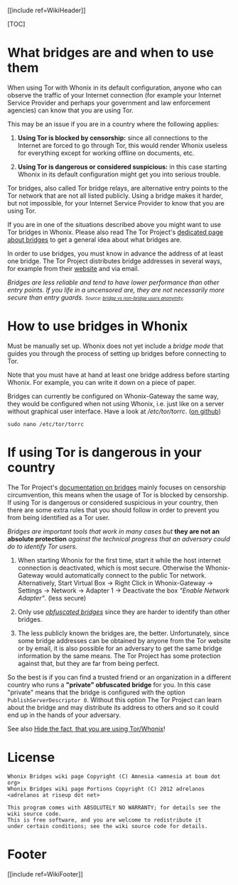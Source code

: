 [[include ref=WikiHeader]]

[TOC]

<!--
Copyright:

   Whonix Bridges wiki page Copyright (C) Amnesia <amnesia at boum dot org>
   Whonix Bridges wiki page Portions Copyright (C) 2012 adrelanos <adrelanos at riseup dot net>
   
   This program is free software; you can redistribute it and/or modify
   it under the terms of the GNU General Public License as published by
   the Free Software Foundation; either version 3 of the License, or
   (at your option) any later version.
		 
   This program is distributed in the hope that it will be useful,
   but WITHOUT ANY WARRANTY; without even the implied warranty of
   MERCHANTABILITY or FITNESS FOR A PARTICULAR PURPOSE.  See the
   GNU General Public License for more details.
	  
   You should have received a copy of the GNU General Public License
   along with this program; if not, write to:

	Free Software Foundation, Inc. 
	51 Franklin St, Fifth Floor
	Boston, MA 02110-1301, USA.

On Debian GNU/Linux systems, the complete text of the GNU General Public
License can be found in the /usr/share/common-licenses' directory.

The complete text of the GNU General Public License can also be found online on gnu.org <https://www.gnu.org/licenses/gpl.html>, in Whonix virtual machine images in /usr/share/common-licenses/GPL-3 file or in Whonix wiki on <https://sourceforge.net/p/whonix/wiki/GPLv3/>.
-->

<!--
This wiki page is a fork of the Tails Tor Bridge Mode page, from this exact source <http://git.immerda.ch/?p=amnesia.git;a=blob;f=wiki/src/doc/first_steps/startup_options/bridge_mode.mdwn;hb=b4c1868fc9d59b6a1cb6d0e956ece5c92059c653>.
-->

What bridges are and when to use them
=====================================

When using Tor with Whonix in its default configuration, anyone who can observe the traffic of your Internet connection (for example your Internet Service Provider and perhaps your government and law enforcement agencies) can know that you are using Tor.

This may be an issue if you are in a country where the following
applies:

1. **Using Tor is blocked by censorship:** since all connections to the Internet are forced to go through Tor, this would render Whonix useless for everything except for working offline on documents, etc.

2. **Using Tor is dangerous or considered suspicious:** in this case starting Whonix in its default configuration might get you into serious trouble.

Tor bridges, also called Tor bridge relays, are alternative entry points to the Tor network that are not all listed publicly. Using a bridge makes it harder, but not impossible, for your Internet Service Provider to know that you are using Tor.

If you are in one of the situations described above you might want to use Tor bridges in Whonix. Please also read The Tor Project's [dedicated page about bridges](https://www.torproject.org/docs/bridges) to get a general idea about what bridges are.

In order to use bridges, you must know in advance the address of at least one bridge. The Tor Project distributes bridge addresses in several ways, for example from their [website](https://bridges.torproject.org/) and via email.

*Bridges are less reliable and tend to have lower performance than other entry points. If you life in a uncensored are, they are not necessarily more secure than entry guards.* <font size="-3">*Source: [bridge vs non-bridge users anonymity](https://trac.torproject.org/projects/tor/wiki/doc/TorFAQ#bridgevsnon-bridgeusersanonymity).*</font>

How to use bridges in Whonix
============================

Must be manually set up. Whonix does not yet include a *bridge mode* that guides you through the process of setting up bridges before connecting to Tor.

Note that you must have at hand at least one bridge address before starting Whonix. For example, you can write it down on a piece of paper.

Bridges can currently be configured on Whonix-Gateway the same way, they would be configured when not using Whonix, i.e. just like on a server without graphical user interface. Have a look at */etc/tor/torrc*. ([on github](https://github.com/adrelanos/Whonix/blob/stable/whonix_gateway/etc/tor/torrc))

    sudo nano /etc/tor/torrc

If using Tor is dangerous in your country
=========================================

The Tor Project's [documentation on bridges](https://www.torproject.org/docs/bridges) mainly focuses on censorship circumvention, this means when the usage of Tor is blocked by censorship. If using Tor is dangerous or considered suspicious in your country, then there are some extra rules that you should follow in order to prevent you from being identified as a Tor user.

*Bridges are important tools that work in many cases but* **they are not an absolute protection** *against the technical progress that an adversary could do to identify Tor users.*

1. When starting Whonix for the first time, start it while the host internet connection is deactivated, which is most secure. Otherwise the Whonix-Gateway would automatically connect to the public Tor network. Alternatively, Start Virtual Box -> Right Click in Whonix-Gateway -> Settings -> Network -> Adapter 1 -> Deactivate the box *"Enable Network Adapter"*. (less secure)

2. Only use [*obfuscated bridges*](https://www.torproject.org/docs/bridges#PluggableTransports) since they are harder to identify than other bridges.

3. The less publicly known the bridges are, the better. Unfortunately, since some bridge addresses can be obtained by anyone from the Tor website or by email, it is also possible for an adversary to get the same bridge information by the same means. The Tor Project has some protection against that, but they are far from being perfect.

So the best is if you can find a trusted friend or an organization in a different country who runs a **"private" obfuscated bridge** for you. In this case "private" means that the bridge is configured with the option `PublishServerDescriptor 0`. Without this option The Tor Project can learn about the bridge and may distribute its address to others and so it could end up in the hands of your adversary.

See also [Hide the fact, that you are using Tor/Whonix](https://sourceforge.net/p/whonix/wiki/Hide%20Tor%20and%20Whonix%20from%20your%20ISP/)!

# License #
    Whonix Bridges wiki page Copyright (C) Amnesia <amnesia at boum dot org>
    Whonix Bridges wiki page Portions Copyright (C) 2012 adrelanos <adrelanos at riseup dot net>
    
    This program comes with ABSOLUTELY NO WARRANTY; for details see the wiki source code.
    This is free software, and you are welcome to redistribute it
    under certain conditions; see the wiki source code for details.

# Footer #
[[include ref=WikiFooter]]